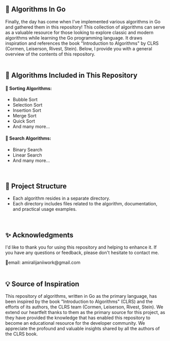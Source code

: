 <h2>🧩 Algorithms In Go</h2>

Finally, the day has come when I've implemented various algorithms in Go and gathered them in this repository! This collection of algorithms can serve as a valuable resource for those looking to explore classic and modern algorithms while learning the Go programming language. It draws inspiration and references the book "Introduction to Algorithms" by CLRS (Cormen, Leiserson, Rivest, Stein). Below, I provide you with a general overview of the contents of this repository.
<br />
<br />

<h2>🔖 Algorithms Included in This Repository</h2>

<h4>🔹 Sorting Algorithms:</h4>
<ul>
  <li>Bubble Sort</li>
  <li>Selection Sort</li>
  <li>Insertion Sort</li>
  <li>Merge Sort</li>
  <li>Quick Sort</li>
  <li>And many more...</li>
</ul>

<h4>🔸 Search Algorithms:</h4>
<ul>
  <li>Binary Search</li>
  <li>Linear Search</li>
  <li>And many more...</li>
</ul>
<br />
<h2>💭 Project Structure</h2>
<ul>
  <li>Each algorithm resides in a separate directory.</li>
  <li>Each directory includes files related to the algorithm, documentation, and practical usage examples.</li>
</ul>
<br />
<h2>✨ Acknowledgments</h2>
<p>I'd like to thank you for using this repository and helping to enhance it. If you have any questions or feedback, please don't hesitate to contact me.</p>
📧email: amiralijaniiwork@gmail.com
<br />
<br />

<h2>💡 Source of Inspiration</h2>
This repository of algorithms, written in Go as the primary language, has been inspired by the book "Introduction to Algorithms" (CLRS) and the efforts of its authors, the CLRS team (Cormen, Leiserson, Rivest, Stein). We extend our heartfelt thanks to them as the primary source for this project, as they have provided the knowledge that has enabled this repository to become an educational resource for the developer community. We appreciate the profound and valuable insights shared by all the authors of the CLRS book.
